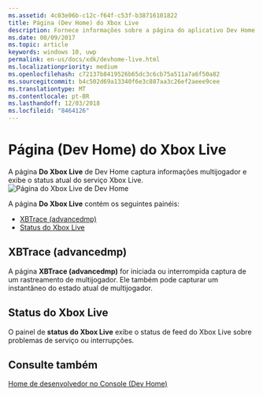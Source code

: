 ```yaml
---
ms.assetid: 4c03e06b-c12c-f64f-c53f-b38716101822
title: Página (Dev Home) do Xbox Live
description: Fornece informações sobre a página do aplicativo Dev Home do Xbox Live para o Xbox One.
ms.date: 08/09/2017
ms.topic: article
keywords: windows 10, uwp
permalink: en-us/docs/xdk/devhome-live.html
ms.localizationpriority: medium
ms.openlocfilehash: c72137b8419526b65dc3c6cb75a511a7a6f50a82
ms.sourcegitcommit: b4c502d69a13340f6e3c887aa3c26ef2aeee9cee
ms.translationtype: MT
ms.contentlocale: pt-BR
ms.lasthandoff: 12/03/2018
ms.locfileid: "8464126"
---
```

# <a name="xbox-live-page-dev-home"></a>Página (Dev Home) do Xbox Live
   
  
A página **Do Xbox Live** de Dev Home captura informações multijogador e exibe o status atual do serviço Xbox Live.   
 ![Página do Xbox Live de Dev Home](images/devhome_live.png)   
  
A página **Do Xbox Live** contém os seguintes painéis:   
 
   *  [XBTrace (advancedmp)](#ID4EPB)  
   *  [Status do Xbox Live](#ID4E3B)  

 
<a id="ID4EPB"></a>

   

## <a name="xbtrace-advancedmp"></a>XBTrace (advancedmp)  
   
  
A página **XBTrace (advancedmp)** for iniciada ou interrompida captura de um rastreamento de multijogador. Ele também pode capturar um instantâneo do estado atual de multijogador.   
  
<a id="ID4E3B"></a>

   

## <a name="xbox-live-status"></a>Status do Xbox Live  
   
  
O painel de **status do Xbox Live** exibe o status de feed do Xbox Live sobre problemas de serviço ou interrupções.   
  
<a id="ID4EPC"></a>

   

## <a name="see-also"></a>Consulte também  
 [Home de desenvolvedor no Console (Dev Home)](dev-home.md)

  